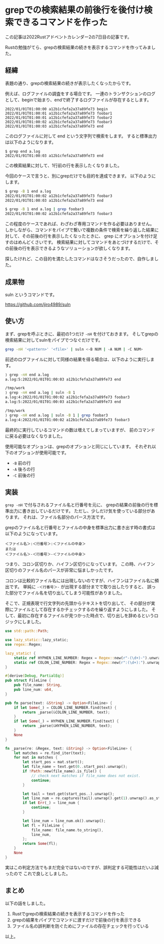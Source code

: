 # grepでの検索結果の前後行を後付け検索できるコマンドを作った

この記事は2022Rustアドベントカレンダー2の7日目の記事です。

Rustの勉強がてら、grepの検索結果の続きを表示するコマンドを作ってみました。

## 経緯

表題の通り、grepの検索結果の続きが表示したくなったからです。

例えば、ログファイルの調査をする場合です。
一連のトランザクションのログとして、beginで始まり、endで終了するログファイルが存在するとします。

```log
2022/01/01T01:00:00 a12b1cfefa2a37a89fe73 begin
2022/01/01T01:00:01 a12b1cfefa2a37a89fe73 foobar1
2022/01/01T01:00:01 a12b1cfefa2a37a89fe73 foobar2
2022/01/01T01:00:02 a12b1cfefa2a37a89fe73 foobar3
2022/01/01T01:00:03 a12b1cfefa2a37a89fe73 end
```

このログファイルに対して end という文字列で検索をします。
すると標準出力は以下のようになります。

```log
$ grep end a.log
2022/01/01T01:00:03 a12b1cfefa2a37a89fe73 end
```

この検索結果に対して、1行前の行を表示したくなりました。

今回のケースで言うと、別にgrepだけでも目的を達成できます。
以下のようにします。

```bash
$ grep -B 1 end a.log
2022/01/01T01:00:02 a12b1cfefa2a37a89fe73 foobar3
2022/01/01T01:00:03 a12b1cfefa2a37a89fe73 end

$ grep -B 1 end a.log | grep foobar3
2022/01/01T01:00:02 a12b1cfefa2a37a89fe73 foobar3
```

この程度のケースであれば、わざわざ専用コマンドを作る必要はありません。
しかしながら、コマンドをパイプで繋いで複数の条件で検索を繰り返した結果に対して、その前後の行を表示したくなったときに、
grep にオプションを付け足すのはめんどくさいです。
検索結果に対してコマンドをあとづけするだけで、その前後の行を表示できるようなソリューションが欲しくなります。

探したけれど、この目的を満たしたコマンドはなさそうだったので、自作しました。

## 成果物

suln というコマンドです。

https://github.com/jiro4989/suln

## 使い方

まず、grepを呼ぶときに、最初の1つだけ `-nH` を付けておきます。
そしてgrepの検索結果に対してsulnをパイプでつなぐだけです。

```bash
grep -nH '<pattern>' '<file>' | suln <-B NUM | -A NUM | -C NUM>
```

前述のログファイルに対して同様の結果を得る場合は、以下のように実行します。

```bash
⟩ grep -nH end a.log
a.log:5:2022/01/01T01:00:03 a12b1cfefa2a37a89fe73 end

/tmp/work
⟩ grep -nH end a.log | suln -B 1
a.log:4:2022/01/01T01:00:02 a12b1cfefa2a37a89fe73 foobar3
a.log:5:2022/01/01T01:00:03 a12b1cfefa2a37a89fe73 end

/tmp/work
⟩ grep -nH end a.log | suln -B 1 | grep foobar3
a.log:4:2022/01/01T01:00:02 a12b1cfefa2a37a89fe73 foobar3
```

最終的に実行しているコマンドの数は増えてしまっていますが、
前のコマンドに戻る必要はなくなりました。

使用可能なオプションは、grepのオプションと同じにしています。
それぞれ以下のオプションが使用可能です。

* `-B` 前の行
* `-A` 後ろの行
* `-C` 前後の行

## 実装

`grep -nH` で付与されるファイル名と行番号を元に、
grepの結果の前後の行を標準出力に書き出しているだけです。
ただし、少しだけ気を使っている部分があります。
それは、ファイル名部分のパース方法です。

grepのファイル名と行番号とファイルの中身を標準出力に書き出す時の書式は以下のようになっています。

```
＜ファイル名＞:＜行番号＞:＜ファイルの中身＞
または
＜ファイル名＞-＜行番号＞-＜ファイルの中身＞
```

つまり、コロン区切りか、ハイフン区切りになっています。
この時、ハイフン区切りのファイル名のパースが非常に悩ましかったです。

コロンは比較的ファイル名には出現しないのですが、ハイフンはファイル名に頻出です。
単純に `-＜行番号＞-` が出現する部分までで取り出したりすると、
誤った部分でファイル名を切り出してしまう可能性がありました。

そこで、正規表現で行文字列の先頭からテキストを切り出して、
その部分が実際にファイルとして存在するかチェックするのを繰り返すようにしました。
そして、最初に存在するファイルが見つかった時点で、切り出しを辞めるというロジックにしました。

```rust
use std::path::Path;

use lazy_static::lazy_static;
use regex::Regex;

lazy_static! {
    static ref HYPHEN_LINE_NUMBER: Regex = Regex::new(r"-(\d+)-").unwrap();
    static ref COLON_LINE_NUMBER: Regex = Regex::new(r":(\d+):").unwrap();
}

#[derive(Debug, PartialEq)]
pub struct FileLine {
    pub file_name: String,
    pub line_num: u64,
}

pub fn parse(text: &String) -> Option<FileLine> {
    if let Some(_) = COLON_LINE_NUMBER.find(text) {
        return _parse(&COLON_LINE_NUMBER, text);
    }
    if let Some(_) = HYPHEN_LINE_NUMBER.find(text) {
        return _parse(&HYPHEN_LINE_NUMBER, text);
    }
    None
}

fn _parse(re: &Regex, text: &String) -> Option<FileLine> {
    let matches = re.find_iter(text);
    for mat in matches {
        let start_pos = mat.start();
        let file_name = text.get(0..start_pos).unwrap();
        if !Path::new(file_name).is_file() {
            // check next matches if file_name does not exist.
            continue;
        }

        let tail = text.get(start_pos..).unwrap();
        let line_num = re.captures(tail).unwrap().get(1).unwrap().as_str().parse();
        if let Err(_) = line_num {
            continue;
        }

        let line_num = line_num.ok().unwrap();
        let fl = FileLine {
            file_name: file_name.to_string(),
            line_num,
        };
        return Some(fl);
    }
    None
}
```

実はこの判定方法でもまだ完全ではないのですが、誤判定する可能性はだいぶ減ったので
これで良しとしました。

## まとめ

以下の話をしました。

1. Rustでgrepの検索結果の続きを表示するコマンドを作った
1. grepの結果をパイプでコマンドに渡すだけで前後の行を表示できる
1. ファイル名の誤判断を防ぐためにファイルの存在チェックを行っている

以上。
